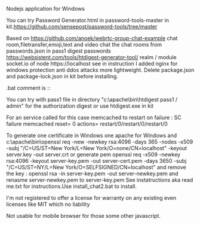 Nodejs application for Windows

You can try Password Generator.html in password-tools-master in kit.https://github.com/sensepost/password-tools/tree/master

Based on https://github.com/anoek/webrtc-group-chat-example chat room,filetransfer,emoji,text and video chat the chat rooms from passwords.json in pass1 digest passwords https://websistent.com/tools/htdigest-generator-tool/ realm / module socket.io of node https://localhost see in instruction
I added nginx for windows protection anti ddos attacks more lightweight.
Delete package.json and package-lock.json in kit before installing.

.bat comment is  ::

You can try with pass1 file in directory "c:\apache\bin\htdigest pass1 / admin" for the authorization digest or use htdigest.exe in kit

For an service called for this case memcached to restart on failure : SC failure memcached reset= 0 actions= restart/0/restart/0/restart/0

To generate one certificate in Windows one apache for Windows and c:\apache\bin\openssl req -new -newkey rsa:4096 -days 365 -nodes -x509 -subj "/C=US/ST=New York/L=New York/O=none/CN=localhost" -keyout server.key -out server.crt
or generate pem openssl req -x509 -newkey rsa:4096 -keyout server-key.pem -out server-cert.pem -days 3650 -subj "/C=US/ST=NY/L=New York/O=SELFSIGNED/CN=localhost" and remove the key : openssl rsa -in server-key.pem -out server-newkey.pem and renasme server-newkey.pem to server-key.pem
See instatructions aka read me.txt for instructions.Use install_chat2.bat to install.

I'm not registered to offer a license for warranty on any existing even licenses like MIT which no liability

Not usable for mobile browser  for those some other javascript.
